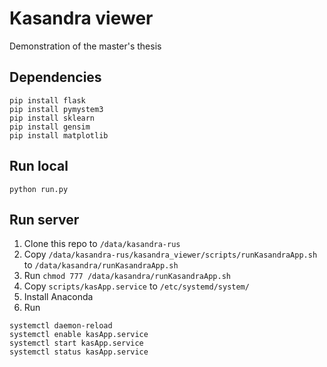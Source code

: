 # Kasandra viewer
Demonstration of the master's thesis

## Dependencies
```
pip install flask
pip install pymystem3
pip install sklearn
pip install gensim
pip install matplotlib
```

## Run local
```
python run.py
```

## Run server
1. Clone this repo to `/data/kasandra-rus`
3. Copy `/data/kasandra-rus/kasandra_viewer/scripts/runKasandraApp.sh` to `/data/kasandra/runKasandraApp.sh`
2. Run `chmod 777 /data/kasandra/runKasandraApp.sh`
3. Copy `scripts/kasApp.service` to `/etc/systemd/system/`
4. Install Anaconda
5. Run
```
systemctl daemon-reload
systemctl enable kasApp.service
systemctl start kasApp.service 
systemctl status kasApp.service
```
